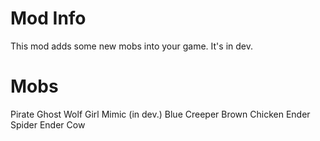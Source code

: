 Mod Info
===================
This mod adds some new mobs into your game. It's in dev.

Mobs
===================
Pirate
Ghost
Wolf Girl
Mimic (in dev.)
Blue Creeper
Brown Chicken
Ender Spider
Ender Cow

